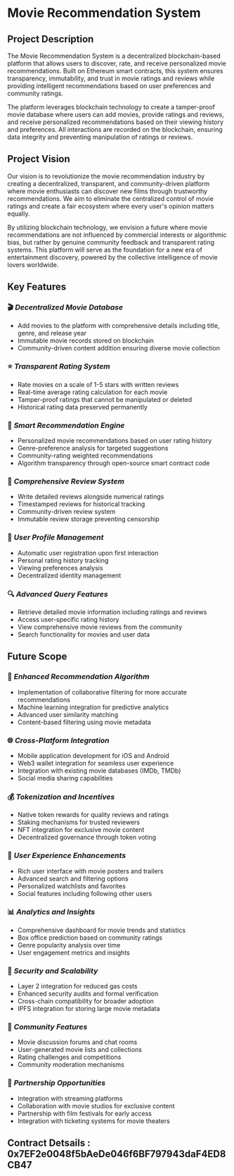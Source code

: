 # Movie Recommendation System

## Project Description

The Movie Recommendation System is a decentralized blockchain-based platform that allows users to discover, rate, and receive personalized movie recommendations. Built on Ethereum smart contracts, this system ensures transparency, immutability, and trust in movie ratings and reviews while providing intelligent recommendations based on user preferences and community ratings.

The platform leverages blockchain technology to create a tamper-proof movie database where users can add movies, provide ratings and reviews, and receive personalized recommendations based on their viewing history and preferences. All interactions are recorded on the blockchain, ensuring data integrity and preventing manipulation of ratings or reviews.

## Project Vision

Our vision is to revolutionize the movie recommendation industry by creating a decentralized, transparent, and community-driven platform where movie enthusiasts can discover new films through trustworthy recommendations. We aim to eliminate the centralized control of movie ratings and create a fair ecosystem where every user's opinion matters equally.

By utilizing blockchain technology, we envision a future where movie recommendations are not influenced by commercial interests or algorithmic bias, but rather by genuine community feedback and transparent rating systems. This platform will serve as the foundation for a new era of entertainment discovery, powered by the collective intelligence of movie lovers worldwide.

## Key Features

### 🎬 *Decentralized Movie Database*
- Add movies to the platform with comprehensive details including title, genre, and release year
- Immutable movie records stored on blockchain
- Community-driven content addition ensuring diverse movie collection

### ⭐ *Transparent Rating System*
- Rate movies on a scale of 1-5 stars with written reviews
- Real-time average rating calculation for each movie
- Tamper-proof ratings that cannot be manipulated or deleted
- Historical rating data preserved permanently

### 🤖 *Smart Recommendation Engine*
- Personalized movie recommendations based on user rating history
- Genre-preference analysis for targeted suggestions
- Community-rating weighted recommendations
- Algorithm transparency through open-source smart contract code

### 📝 *Comprehensive Review System*
- Write detailed reviews alongside numerical ratings
- Timestamped reviews for historical tracking
- Community-driven review system
- Immutable review storage preventing censorship

### 👤 *User Profile Management*
- Automatic user registration upon first interaction
- Personal rating history tracking
- Viewing preferences analysis
- Decentralized identity management

### 🔍 *Advanced Query Features*
- Retrieve detailed movie information including ratings and reviews
- Access user-specific rating history
- View comprehensive movie reviews from the community
- Search functionality for movies and user data

## Future Scope

### 🎯 *Enhanced Recommendation Algorithm*
- Implementation of collaborative filtering for more accurate recommendations
- Machine learning integration for predictive analytics
- Advanced user similarity matching
- Content-based filtering using movie metadata

### 🌐 *Cross-Platform Integration*
- Mobile application development for iOS and Android
- Web3 wallet integration for seamless user experience
- Integration with existing movie databases (IMDb, TMDb)
- Social media sharing capabilities

### 💰 *Tokenization and Incentives*
- Native token rewards for quality reviews and ratings
- Staking mechanisms for trusted reviewers
- NFT integration for exclusive movie content
- Decentralized governance through token voting

### 🎨 *User Experience Enhancements*
- Rich user interface with movie posters and trailers
- Advanced search and filtering options
- Personalized watchlists and favorites
- Social features including following other users

### 📊 *Analytics and Insights*
- Comprehensive dashboard for movie trends and statistics
- Box office prediction based on community ratings
- Genre popularity analysis over time
- User engagement metrics and insights

### 🔐 *Security and Scalability*
- Layer 2 integration for reduced gas costs
- Enhanced security audits and formal verification
- Cross-chain compatibility for broader adoption
- IPFS integration for storing large movie metadata

### 🎪 *Community Features*
- Movie discussion forums and chat rooms
- User-generated movie lists and collections
- Rating challenges and competitions
- Community moderation mechanisms

### 🤝 *Partnership Opportunities*
- Integration with streaming platforms
- Collaboration with movie studios for exclusive content
- Partnership with film festivals for early access
- Integration with ticketing systems for movie theaters

## Contract Detsails : 0x7EF2e0048f5bAeDe046f6BF797943daF4ED8CB47
